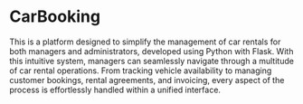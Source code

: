 # CarBooking
This is a platform designed to simplify the management of car rentals for both managers and administrators, developed using Python with Flask. With this intuitive system, managers can seamlessly navigate through a multitude of car rental operations. From tracking vehicle availability to managing customer bookings, rental agreements, and invoicing, every aspect of the process is effortlessly handled within a unified interface.
